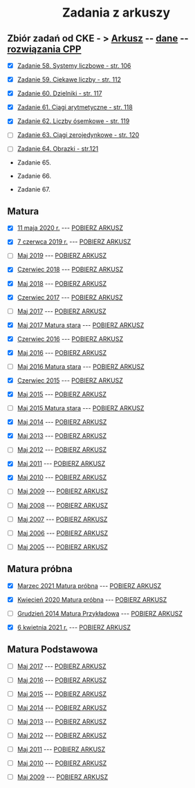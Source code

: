 <h1 align="center"> Zadania z arkuszy </h1>

## Zbiór zadań od CKE - > <a href="https://cke.gov.pl/images/_EGZAMIN_MATURALNY_OD_2015/Materialy/Zbiory_zadan/Matura_Zbi%C3%B3r_zada%C5%84_Informatyka.pdf">Arkusz</a> -- <a href="https://cke.gov.pl/images/_EGZAMIN_MATURALNY_OD_2015/Materialy/Zbiory_zadan/inf-pr-dane.zip">dane</a> -- <a href="https://cke.gov.pl/images/_EGZAMIN_MATURALNY_OD_2015/Materialy/Zbiory_zadan/inf-pr-rozwiazania.zip">rozwiązania CPP</a>

- [x] [Zadanie 58. Systemy liczbowe - str. 106](https://github.com/wernexnrs123/MATURA-INFORMATYKA/blob/master/dzialy/zadania_zbior/58.md)

- [x] [Zadanie 59. Ciekawe liczby - str. 112](https://github.com/wernexnrs123/MATURA-INFORMATYKA/blob/master/dzialy/zadania_zbior/59.md)

- [x] [Zadanie 60. Dzielniki  - str. 117](https://github.com/wernexnrs123/MATURA-INFORMATYKA/blob/master/dzialy/zadania_zbior/60.md)

- [x] [Zadanie 61. Ciągi arytmetyczne - str. 118](https://github.com/wernexnrs123/MATURA-INFORMATYKA/blob/master/dzialy/zadania_zbior/61.md)

- [x] [Zadanie 62. Liczby ósemkowe - str. 119](https://github.com/wernexnrs123/MATURA-INFORMATYKA/blob/master/dzialy/zadania_zbior/62.md)

- [ ] [Zadanie 63. Ciągi zerojedynkowe - str. 120](https://github.com/wernexnrs123/MATURA-INFORMATYKA/blob/master/dzialy/zadania_zbior/63.md)

- [ ] [Zadanie 64. Obrazki - str.121](https://github.com/wernexnrs123/MATURA-INFORMATYKA/blob/master/dzialy/zadania_zbior/64.md)

- Zadanie 65.

- Zadanie 66.

- Zadanie 67.

## Matura

- [x] [11 maja 2020 r.](https://github.com/wernexnrs/MATURA-INFORMATYKA/blob/master/dzialy/zadania_arkusze/2020_maj/2020_maj.md) --- [POBIERZ ARKUSZ](https://arkusze.pl/matura-informatyka-2020-czerwiec-poziom-rozszerzony/)

- [x] [7 czerwca 2019 r.](https://github.com/wernexnrs123/MATURA-INFORMATYKA/blob/master/dzialy/zadania_arkusze/2019_czerwiec/2019_czerwiec.md) --- [POBIERZ ARKUSZ](https://arkusze.pl/matura-informatyka-2019-czerwiec-poziom-rozszerzony/)

- [ ] [Maj 2019](https://github.com/wernexnrs123/MATURA-INFORMATYKA/blob/master/dzialy/zadania_arkusze/2019_maj.md) --- [POBIERZ ARKUSZ](https://arkusze.pl/matura-informatyka-2019-maj-poziom-rozszerzony/)

- [x] [Czerwiec 2018](https://github.com/wernexnrs123/MATURA-INFORMATYKA/blob/master/dzialy/zadania_arkusze/2018_czerwiec.md) --- [POBIERZ ARKUSZ](https://arkusze.pl/matura-informatyka-2018-czerwiec-poziom-rozszerzony/)

- [x] [Maj 2018](https://github.com/wernexnrs123/MATURA-INFORMATYKA/blob/master/dzialy/zadania_arkusze/2018_maj.md) --- [POBIERZ ARKUSZ](https://arkusze.pl/matura-informatyka-2018-maj-poziom-rozszerzony/)

- [x] [Czerwiec 2017](https://github.com/wernexnrs123/MATURA-INFORMATYKA/blob/master/dzialy/zadania_arkusze/2017_czerwiec.md) --- [POBIERZ ARKUSZ](https://arkusze.pl/matura-informatyka-2017-czerwiec-poziom-rozszerzony/)

- [ ] [Maj 2017](https://github.com/wernexnrs123/MATURA-INFORMATYKA/blob/master/dzialy/zadania_arkusze/2017_maj.md) --- [POBIERZ ARKUSZ](https://arkusze.pl/matura-informatyka-2017-maj-poziom-rozszerzony/)

- [x] [Maj 2017 Matura stara](https://github.com/wernexnrs123/MATURA-INFORMATYKA/blob/master/dzialy/zadania_arkusze/2017_maj_stare.md) --- [POBIERZ ARKUSZ](https://arkusze.pl/matura-stara-informatyka-2017-maj-poziom-rozszerzony/)

- [x] [Czerwiec 2016](https://github.com/wernexnrs123/MATURA-INFORMATYKA/blob/master/dzialy/zadania_arkusze/2016_czerwiec.md) --- [POBIERZ ARKUSZ](https://arkusze.pl/matura-informatyka-2016-czerwiec-poziom-rozszerzony/)

- [x] [Maj 2016](https://github.com/wernexnrs123/MATURA-INFORMATYKA/blob/master/dzialy/zadania_arkusze/2016_maj.md) --- [POBIERZ ARKUSZ](https://arkusze.pl/matura-informatyka-2016-maj-poziom-rozszerzony/)

- [ ] [Maj 2016 Matura stara](https://github.com/wernexnrs123/MATURA-INFORMATYKA/blob/master/dzialy/zadania_arkusze/2016_maj_stare.md) --- [POBIERZ ARKUSZ](https://arkusze.pl/matura-stara-informatyka-2016-maj-poziom-rozszerzony/)

- [x] [Czerwiec 2015](https://github.com/wernexnrs123/MATURA-INFORMATYKA/blob/master/dzialy/zadania_arkusze/2015_czerwiec.md) --- [POBIERZ ARKUSZ](https://arkusze.pl/matura-informatyka-2015-czerwiec-poziom-rozszerzony/)

- [x] [Maj 2015](https://github.com/wernexnrs123/MATURA-INFORMATYKA/blob/master/dzialy/zadania_arkusze/2015_maj.md) --- [POBIERZ ARKUSZ](https://arkusze.pl/matura-informatyka-2015-maj-poziom-rozszerzony/)

- [ ] [Maj 2015 Matura stara](https://github.com/wernexnrs123/MATURA-INFORMATYKA/blob/master/dzialy/zadania_arkusze/2015_maj_stare.md) --- [POBIERZ ARKUSZ](https://arkusze.pl/matura-stara-informatyka-2015-maj-poziom-rozszerzony/)

- [x] [Maj 2014](https://github.com/wernexnrs123/MATURA-INFORMATYKA/blob/master/dzialy/zadania_arkusze/2014_maj.md) --- [POBIERZ ARKUSZ](https://arkusze.pl/matura-informatyka-2014-maj-poziom-rozszerzony/)

- [x] [Maj 2013](https://github.com/wernexnrs123/MATURA-INFORMATYKA/blob/master/dzialy/zadania_arkusze/2013_maj.md) --- [POBIERZ ARKUSZ](https://arkusze.pl/matura-informatyka-2013-maj-poziom-rozszerzony/)

- [ ] [Maj 2012](https://github.com/wernexnrs123/MATURA-INFORMATYKA/blob/master/dzialy/zadania_arkusze/2012_maj.md) --- [POBIERZ ARKUSZ](https://arkusze.pl/matura-informatyka-2012-maj-poziom-rozszerzony/)

- [x] [Maj 2011](https://github.com/wernexnrs123/MATURA-INFORMATYKA/blob/master/dzialy/zadania_arkusze/2011_maj.md) --- [POBIERZ ARKUSZ](https://arkusze.pl/matura-informatyka-2011-maj-poziom-rozszerzony/)

- [x] [Maj 2010](https://github.com/wernexnrs123/MATURA-INFORMATYKA/blob/master/dzialy/zadania_arkusze/2010_maj.md) --- [POBIERZ ARKUSZ](https://arkusze.pl/matura-informatyka-2010-maj-poziom-rozszerzony/)

- [ ] [Maj 2009](https://github.com/wernexnrs123/MATURA-INFORMATYKA/blob/master/dzialy/zadania_arkusze/2009_maj.md) --- [POBIERZ ARKUSZ](https://arkusze.pl/matura-informatyka-2009-maj-poziom-rozszerzony/)

- [ ] [Maj 2008](https://github.com/wernexnrs123/MATURA-INFORMATYKA/blob/master/dzialy/zadania_arkusze/2008_maj.md) --- [POBIERZ ARKUSZ](https://arkusze.pl/matura-informatyka-2008-maj-poziom-rozszerzony/)

- [ ] [Maj 2007](https://github.com/wernexnrs123/MATURA-INFORMATYKA/blob/master/dzialy/zadania_arkusze/2007_maj.md) --- [POBIERZ ARKUSZ](https://arkusze.pl/matura-informatyka-2007-maj-poziom-rozszerzony/)

- [ ] [Maj 2006](https://github.com/wernexnrs123/MATURA-INFORMATYKA/blob/master/dzialy/zadania_arkusze/2006_maj.md) --- [POBIERZ ARKUSZ](https://arkusze.pl/matura-informatyka-2006-maj-poziom-rozszerzony/)

- [ ] [Maj 2005](https://github.com/wernexnrs123/MATURA-INFORMATYKA/blob/master/dzialy/zadania_arkusze/2005_maj.md) --- [POBIERZ ARKUSZ](https://arkusze.pl/matura-informatyka-2005-maj-poziom-rozszerzony/)

## Matura próbna

- [x] [Marzec 2021 Matura próbna](https://github.com/wernexnrs123/MATURA-INFORMATYKA/blob/master/dzialy/zadania_arkusze/2021_marzec_pr.md) --- [POBIERZ ARKUSZ](https://drive.google.com/file/d/1jnVlDrMth5YTKPz8wW-gzq6kfwsJBkjL/view?usp=sharing)

- [x] [Kwiecień 2020 Matura próbna](https://github.com/wernexnrs123/MATURA-INFORMATYKA/blob/master/dzialy/zadania_arkusze/2020_kwiecien_pr.md) --- [POBIERZ ARKUSZ](https://arkusze.pl/matura-probna-informatyka-2020-kwiecien-poziom-rozszerzony/)

- [ ] [Grudzień 2014 Matura Przykładowa](https://github.com/wernexnrs123/MATURA-INFORMATYKA/blob/master/dzialy/zadania_arkusze/2014_grudzien_pr.md) --- [POBIERZ ARKUSZ](https://drive.google.com/file/d/1093cRHeTPFGILJO-iSE-Owjsd-bX10ij/view?usp=sharing)

- [x] [6 kwietnia 2021 r.](https://github.com/wernexnrs/MATURA-INFORMATYKA/blob/master/dzialy/zadania_arkusze/2021_kwiecen/2021_kwiecien.md) --- [POBIERZ ARKUSZ](https://drive.google.com/file/d/1jRFgzeqdPOqBCcRVf907akEmmPQj88Qc/view?usp=sharing)

## Matura Podstawowa

- [ ] [Maj 2017]() --- [POBIERZ ARKUSZ](https://arkusze.pl/matura-stara-informatyka-2017-maj-poziom-podstawowy/)

- [ ] [Maj 2016]() --- [POBIERZ ARKUSZ](https://arkusze.pl/matura-stara-informatyka-2016-maj-poziom-podstawowy/)

- [ ] [Maj 2015]() --- [POBIERZ ARKUSZ](https://arkusze.pl/matura-stara-informatyka-2015-maj-poziom-podstawowy/)

- [ ] [Maj 2014]() --- [POBIERZ ARKUSZ](https://arkusze.pl/matura-informatyka-2014-maj-poziom-podstawowy/)

- [ ] [Maj 2013]() --- [POBIERZ ARKUSZ](https://arkusze.pl/matura-informatyka-2013-maj-poziom-podstawowy/)

- [ ] [Maj 2012]() --- [POBIERZ ARKUSZ](https://arkusze.pl/matura-informatyka-2012-maj-poziom-podstawowy/)
 
- [ ] [Maj 2011]() --- [POBIERZ ARKUSZ](https://arkusze.pl/matura-informatyka-2011-maj-poziom-podstawowy/)
 
- [ ] [Maj 2010]() --- [POBIERZ ARKUSZ](https://arkusze.pl/matura-informatyka-2010-maj-poziom-podstawowy/)

- [ ] [Maj 2009]() --- [POBIERZ ARKUSZ](https://arkusze.pl/matura-informatyka-2009-maj-poziom-podstawowy/)
